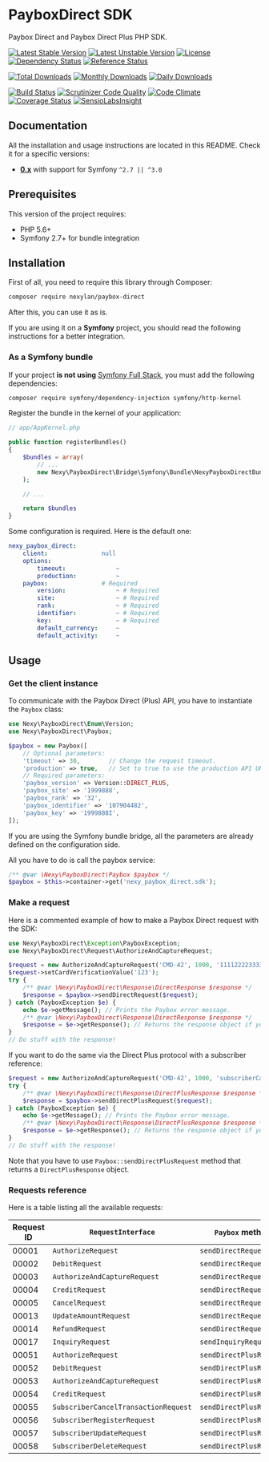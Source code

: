 # PayboxDirect SDK

Paybox Direct and Paybox Direct Plus PHP SDK.

[![Latest Stable Version](https://poser.pugx.org/nexylan/paybox-direct/v/stable)](https://packagist.org/packages/nexylan/paybox-direct)
[![Latest Unstable Version](https://poser.pugx.org/nexylan/paybox-direct/v/unstable)](https://packagist.org/packages/nexylan/paybox-direct)
[![License](https://poser.pugx.org/nexylan/paybox-direct/license)](https://packagist.org/packages/nexylan/paybox-direct)
[![Dependency Status](https://www.versioneye.com/php/nexylan:paybox-direct/badge.svg)](https://www.versioneye.com/php/nexylan:paybox-direct)
[![Reference Status](https://www.versioneye.com/php/nexylan:paybox-direct/reference_badge.svg)](https://www.versioneye.com/php/nexylan:paybox-direct/references)

[![Total Downloads](https://poser.pugx.org/nexylan/paybox-direct/downloads)](https://packagist.org/packages/nexylan/paybox-direct)
[![Monthly Downloads](https://poser.pugx.org/nexylan/paybox-direct/d/monthly)](https://packagist.org/packages/nexylan/paybox-direct)
[![Daily Downloads](https://poser.pugx.org/nexylan/paybox-direct/d/daily)](https://packagist.org/packages/nexylan/paybox-direct)

[![Build Status](https://travis-ci.org/nexylan/paybox-direct.svg?branch=master)](https://travis-ci.org/nexylan/paybox-direct)
[![Scrutinizer Code Quality](https://scrutinizer-ci.com/g/nexylan/paybox-direct/badges/quality-score.png?b=master)](https://scrutinizer-ci.com/g/nexylan/paybox-direct/?branch=master)
[![Code Climate](https://codeclimate.com/github/nexylan/paybox-direct/badges/gpa.svg)](https://codeclimate.com/github/nexylan/paybox-direct)
[![Coverage Status](https://coveralls.io/repos/nexylan/paybox-direct/badge.svg?branch=master)](https://coveralls.io/r/nexylan/paybox-direct?branch=master)
[![SensioLabsInsight](https://insight.sensiolabs.com/projects/ec7d670c-71e3-4c1a-8c12-d91a1c90c2a7/mini.png)](https://insight.sensiolabs.com/projects/ec7d670c-71e3-4c1a-8c12-d91a1c90c2a7)

## Documentation

All the installation and usage instructions are located in this README.
Check it for a specific versions:

* [__0.x__](https://github.com/nexylan/paybox-direct/tree/master) with support for Symfony `^2.7 || ^3.0`

## Prerequisites

This version of the project requires:

* PHP 5.6+
* Symfony 2.7+ for bundle integration

## Installation

First of all, you need to require this library through Composer:

``` bash
composer require nexylan/paybox-direct
```

After this, you can use it as is.

If you are using it on a **Symfony** project,
you should read the following instructions for a better integration.

### As a Symfony bundle

If your project **is not using** [Symfony Full Stack](http://symfony.com/projects/symfonyfs),
you must add the following dependencies:

```bash
composer require symfony/dependency-injection symfony/http-kernel
```

Register the bundle in the kernel of your application:

``` php
// app/AppKernel.php

public function registerBundles()
{
    $bundles = array(
        // ...
        new Nexy\PayboxDirect\Bridge\Symfony\Bundle\NexyPayboxDirectBundle(),
    );

    // ...

    return $bundles
}
```

Some configuration is required. Here is the default one:

```yaml
nexy_paybox_direct:
    client:               null
    options:
        timeout:              ~
        production:           ~
    paybox:               # Required
        version:              ~ # Required
        site:                 ~ # Required
        rank:                 ~ # Required
        identifier:           ~ # Required
        key:                  ~ # Required
        default_currency:     ~
        default_activity:     ~
```

## Usage

### Get the client instance

To communicate with the Paybox Direct (Plus) API, you have to instantiate the `Paybox` class:

```php
use Nexy\PayboxDirect\Enum\Version;
use Nexy\PayboxDirect\Paybox;

$paybox = new Paybox([
    // Optional parameters:
    'timeout' => 30,        // Change the request timeout.
    'production' => true,   // Set to true to use the production API URL.
    // Required parameters:
    'paybox_version' => Version::DIRECT_PLUS,
    'paybox_site' => '1999888',
    'paybox_rank' => '32',
    'paybox_identifier' => '107904482',
    'paybox_key' => '1999888I',
]);
```

If you are using the Symfony bundle bridge, all the parameters are already defined on the configuration side.

All you have to do is call the paybox service:

```php
/** @var \Nexy\PayboxDirect\Paybox $paybox */
$paybox = $this->container->get('nexy_paybox_direct.sdk');
```

### Make a request

Here is a commented example of how to make a Paybox Direct request with the SDK:

```php
use Nexy\PayboxDirect\Exception\PayboxException;
use Nexy\PayboxDirect\Request\AuthorizeAndCaptureRequest;

$request = new AuthorizeAndCaptureRequest('CMD-42', 1000, '1111222233334444', '1224');
$request->setCardVerificationValue('123');
try {
    /** @var \Nexy\PayboxDirect\Response\DirectResponse $response */
    $response = $paybox->sendDirectRequest($request);
} catch (PayboxException $e) {
    echo $e->getMessage(); // Prints the Paybox error message.
    /** @var \Nexy\PayboxDirect\Response\DirectResponse $response */
    $response = $e->getResponse(); // Returns the response object if you want to manipulate it.
}
// Do stuff with the response!
```

If you want to do the same via the Direct Plus protocol with a subscriber reference:

```php
$request = new AuthorizeAndCaptureRequest('CMD-42', 1000, 'subscriberCardRef', '1224', 'subscriberRef');
try {
    /** @var \Nexy\PayboxDirect\Response\DirectPlusResponse $response */
    $response = $paybox->sendDirectPlusRequest($request);
} catch (PayboxException $e) {
    echo $e->getMessage(); // Prints the Paybox error message.
    /** @var \Nexy\PayboxDirect\Response\DirectPlusResponse $response */
    $response = $e->getResponse(); // Returns the response object if you want to manipulate it.
}
// Do stuff with the response!
```

Note that you have to use `Paybox::sendDirectPlusRequest` method that returns a `DirectPlusResponse` object.

### Requests reference

Here is a table listing all the available requests:

| Request ID | `RequestInterface` | `Paybox` method | `ResponseInterface` |
| ---------- | ------------------ | --------------- | ------------------- |
| 00001 | `AuthorizeRequest` | `sendDirectRequest` | `DirectResponse` |
| 00002 | `DebitRequest` | `sendDirectRequest` | `DirectResponse` |
| 00003 | `AuthorizeAndCaptureRequest` | `sendDirectRequest` | `DirectResponse` |
| 00004 | `CreditRequest` | `sendDirectRequest` | `DirectResponse` |
| 00005 | `CancelRequest` | `sendDirectRequest` | `DirectResponse` |
| 00013 | `UpdateAmountRequest` | `sendDirectRequest` | `DirectResponse` |
| 00014 | `RefundRequest` | `sendDirectRequest` | `DirectResponse` |
| 00017 | `InquiryRequest` | `sendInquiryRequest` | `InquiryResponse` |
| 00051 | `AuthorizeRequest` | `sendDirectPlusRequest` | `DirectPlusResponse` |
| 00052 | `DebitRequest` | `sendDirectPlusRequest` | `DirectPlusResponse` |
| 00053 | `AuthorizeAndCaptureRequest` | `sendDirectPlusRequest` | `DirectPlusResponse` |
| 00054 | `CreditRequest` | `sendDirectPlusRequest` | `DirectPlusResponse` |
| 00055 | `SubscriberCancelTransactionRequest` | `sendDirectPlusRequest` | `DirectPlusResponse` |
| 00056 | `SubscriberRegisterRequest` | `sendDirectPlusRequest` | `DirectPlusResponse` |
| 00057 | `SubscriberUpdateRequest` | `sendDirectPlusRequest` | `DirectPlusResponse` |
| 00058 | `SubscriberDeleteRequest` | `sendDirectPlusRequest` | `DirectPlusResponse` |

